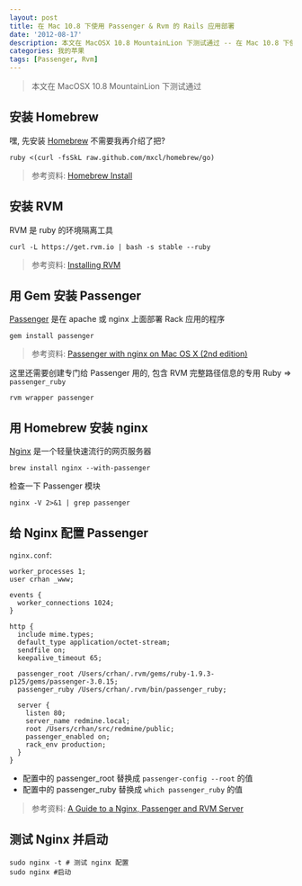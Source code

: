 ```yaml
---
layout: post
title: 在 Mac 10.8 下使用 Passenger & Rvm 的 Rails 应用部署
date: '2012-08-17'
description: 本文在 MacOSX 10.8 MountainLion 下测试通过 -- 在 Mac 10.8 下使用 Passenger & Rvm 的 Rails 应用部署
categories: 我的苹果
tags: [Passenger, Rvm]
---
```

[1]: http://blog.ninjahideout.com/posts/a-guide-to-a-nginx-passenger-and-rvm-server "A Guide to a Nginx, Passenger and RVM Server"
[2]: https://github.com/mxcl/homebrew/wiki/Installation "InstallationNew Page Edit Page Page History"
[3]: http://trevorturk.com/2010/09/22/passenger-with-nginx-on-mac-os-x-2nd-edition-2/ "Passenger with nginx on Mac OS X (2nd edition)"
[Installing Rvm]: https://rvm.io/rvm/install/ "Quick (guided) Install"
[Passenger]: http://www.modrails.com/ "Phusion Passenger"
[Nginx]: http://nginx.org/ "nginx [engine x] is an HTTP and reverse proxy server, as well as a mail proxy server"
[Homebrew]: http://mxcl.github.com/homebrew/ "The missing package manager for OS X"


> 本文在 MacOSX 10.8 MountainLion 下测试通过

## 安装 Homebrew

嘿, 先安装 [Homebrew][] 不需要我再介绍了把?

	ruby <(curl -fsSkL raw.github.com/mxcl/homebrew/go)

> 参考资料: [Homebrew Install][2]

## 安装 RVM

RVM 是 ruby 的环境隔离工具

	curl -L https://get.rvm.io | bash -s stable --ruby

> 参考资料: [Installing RVM][]

## 用 Gem 安装 Passenger

[Passenger][] 是在 apache 或 nginx 上面部署 Rack 应用的程序

	gem install passenger

> 参考资料: [Passenger with nginx on Mac OS X (2nd edition)][3]

这里还需要创建专门给 Passenger 用的, 包含 RVM 完整路径信息的专用 Ruby => `passenger_ruby`

	rvm wrapper passenger

## 用 Homebrew 安装 nginx

[Nginx][] 是一个轻量快速流行的网页服务器

	brew install nginx --with-passenger

检查一下 Passenger 模块

	nginx -V 2>&1 | grep passenger

## 给 Nginx 配置 Passenger

`nginx.conf`:

	worker_processes 1;
	user crhan _www;

	events {
	  worker_connections 1024;
	}

	http {
	  include mime.types;
	  default_type application/octet-stream;
	  sendfile on;
	  keepalive_timeout 65;

	  passenger_root /Users/crhan/.rvm/gems/ruby-1.9.3-p125/gems/passenger-3.0.15;
	  passenger_ruby /Users/crhan/.rvm/bin/passenger_ruby;

	  server {
	    listen 80;                   
	    server_name redmine.local;   
	    root /Users/crhan/src/redmine/public;
	    passenger_enabled on;
	    rack_env production;         
	  }
	}

* 配置中的 passenger_root 替换成 `passenger-config --root` 的值
* 配置中的 passenger_ruby 替换成 `which passenger_ruby` 的值

> 参考资料: [A Guide to a Nginx, Passenger and RVM Server][1]

## 测试 Nginx 并启动

	sudo nginx -t # 测试 nginx 配置
	sudo nginx #启动
